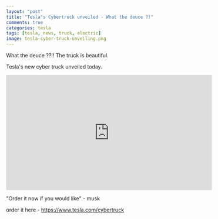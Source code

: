 ```yaml
---
layout: "post"
title: "Tesla's Cybertruck unveiled - What the deuce ?!"
comments: true
categories: tesla
tags: [tesla, news, truck, electric]
image: tesla-cyber-truck-unveiling.png
---
```


What the deuce ??!! The truck is beautiful.

Tesla's new cyber truck unveiled today.

<iframe width="560" height="315" src="https://www.youtube.com/embed/m7atGkba-Z8" frameborder="0" allow="accelerometer; autoplay; encrypted-media; gyroscope; picture-in-picture" allowfullscreen></iframe>

"Order it now if you would like" - musk

order it here - https://www.tesla.com/cybertruck
